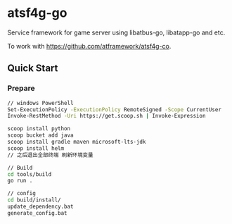 # atsf4g-go

Service framework for game server using libatbus-go, libatapp-go and etc.

To work with <https://github.com/atframework/atsf4g-co>.

## Quick Start

### Prepare

```bash
// windows PowerShell
Set-ExecutionPolicy -ExecutionPolicy RemoteSigned -Scope CurrentUser
Invoke-RestMethod -Uri https://get.scoop.sh | Invoke-Expression

scoop install python
scoop bucket add java
scoop install gradle maven microsoft-lts-jdk
scoop install helm
// 之后退出全部终端 刷新环境变量
```

```bash
// Build
cd tools/build
go run .
```

```bash
// config
cd build/install/
update_dependency.bat
generate_config.bat
```

